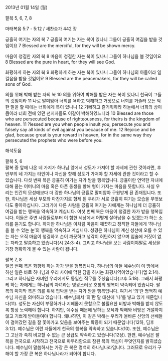 2013년 01월 14일 (월)

팔복 5, 6, 7, 8



마태복음 5:7 - 5:12 / 새찬송가 442 장


긍휼히 여기는 자의 복
7 긍휼히 여기는 자는 복이 있나니 그들이 긍휼히 여김을 받을 것임이요
7 Blessed are the merciful, for they will be shown mercy.   

마음이 청결한 자의 복
8 마음이 청결한 자는 복이 있나니 그들이 하나님을 볼 것임이요
8 Blessed are the pure in heart, for they will see God.   

화평하게 하는 자의 복
9 화평하게 하는 자는 복이 있나니 그들이 하나님의 아들이라 일컬음을 받을 것임이요
9 Blessed are the peacemakers, for they will be called sons of God.   

의를 위해 박해 받는 자의 복
10 의를 위하여 박해를 받은 자는 복이 있나니 천국이 그들의 것임이라 11 나로 말미암아 너희를 욕하고 박해하고 거짓으로 너희를 거슬러 모든 악한 말을 할 때에는 너희에게 복이 있나니 12 기뻐하고 즐거워하라 하늘에서 너희의 상이 큼이라 너희 전에 있던 선지자들도 이같이 박해하였느니라
10 Blessed are those who are persecuted because of righteousness, for theirs is the kingdom of heaven. 11 ?lessed are you when people insult you, persecute you and falsely say all kinds of evil against you because of me. 12 Rejoice and be glad, because great is your reward in heaven, for in the same way they persecuted the prophets who were before you.

해석도움





팔복 5, 6  
팔복 중 앞에 나온 네 가지가 하나님 앞에서 성도가 가져야 할 자세에 관한 것이라면, 후반부의 네 가지는 타인이나 자신을 향해 성도가 가져야 할 자세에 관한 것이라고 할 수 있습니다. 다섯 번째 복은 긍휼히 여기는 자가 받을 행복입니다. 긍휼이란 연약한 자녀에 대해 품는 어머니의 마음 혹은 아픈 동생을 향해 형이 가지는 마음을 뜻합니다. 사실 우리는 인간의 모성애보다 더 강한 하나님의 긍휼로 말미암아 구원받게 된 존재입니다. 또한, 하나님은 세상 부모와 마찬가지로 형제 된 우리가 서로 긍휼히 여기는 모습을 무엇보다도 좋아하십니다. 그러기에 다른 사람을 긍휼히 여기는 자에게는 하나님께 더 긍휼히 여김을 받는 행복을 약속하고 계십니다. 여섯 번째 복은 마음이 청결한 자가 받을 행복입니다. 이들은 주변 사람들로부터 이 험한 세상에서 어떻게 살아남을 수 있겠는가 하는 소리를 듣기도 합니다. 하지만 하나님은 이처럼 마음이 깨끗하고 정직한 자들에게 ‘하나님을 볼 수 있는 눈’의 행복을 약속하고 계십니다. 성경은 하나님이 계신 성산에 오를 수 있는 자는 오직 마음이 청결하고 손이 깨끗하고 생각이 허탄하지 않으며 입술에 거짓이 없는 자라고 말씀하고 있습니다(시 24:3-4). 그리고 하나님을 보는 사람이야말로 세상을 가장 정확하게 볼 수 있는 사람이 됩니다.

팔복 7, 8  
일곱 번째 복은 화평케 하는 자가 받을 행복입니다. 하나님의 아들 예수님이 이 땅에서 하신 일은 바로 하나님과 우리 사이에 막힌 담을 허시는 화평사역이었습니다(엡 2:14). 그리고 하나님은 자녀인 우리에게도 동일한 직무를 주셨습니다(고후 5:18). 그래서 화평케 하는 자에게는 하나님의 자녀라는 영광스러운 호칭의 행복이 약속되어 있습니다. 팔복의 마지막 복은 의를 위해 핍박을 받는 자가 받을 행복입니다. 여기서 ‘의’란 명백히 예수님 자신을 의미하고 있습니다. 예수님께서 ‘의’란 말 대신에 ‘나’를 넣고 있기 때문입니다(11). 성도는 자신이 부정하거나 지혜롭지 못함으로 불필요한 비방과 박해를 받지 않도록 항상 노력해야 합니다. 하지만, 예수님 때문에 당하는 모욕과 박해와 비방은 거절하지 않고 기쁘게 받아들여야 합니다. 왜냐하면, 이 같은 박해는 우리가 올바른 신앙의 선배들이 걸어갔던 길을 잘 쫓아가고 있음을 보여주는 확증이 되기 때문입니다(12하, 딤후 3:12). 예수님은 이런 자들에게 천국의 행복을 약속하고 있습니다(10). 또한, 예수님은 그 고난과 족히 비교할 수 없는 큰 상급도 약속하고 있습니다(12상). 한편, 예수님은 팔복을 천국으로 시작하고 천국으로 마무리함으로 참된 복의 핵심이 무엇인지를 밝히셨습니다. 예수님이 말씀하시는 가장 큰 복은 명백히 하나님나라입니다. 그러므로 우리가 구해야 할 가장 큰 복은 하나님나라가 되어야 합니다.